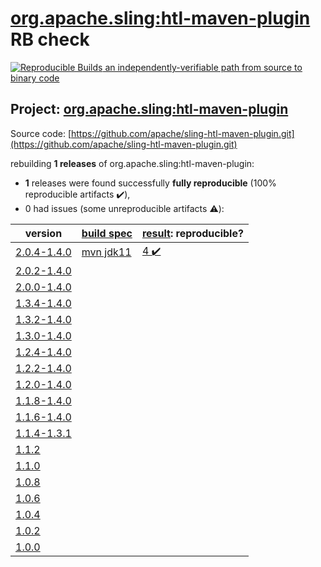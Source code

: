 [org.apache.sling:htl-maven-plugin](https://search.maven.org/artifact/org.apache.sling/htl-maven-plugin/) RB check
=======

[![Reproducible Builds](https://reproducible-builds.org/images/logos/rb.svg) an independently-verifiable path from source to binary code](https://reproducible-builds.org/)

## Project: [org.apache.sling:htl-maven-plugin](https://search.maven.org/artifact/org.apache.sling/htl-maven-plugin/)

Source code: [https://github.com/apache/sling-htl-maven-plugin.git](https://github.com/apache/sling-htl-maven-plugin.git)

rebuilding **1 releases** of org.apache.sling:htl-maven-plugin:
- **1** releases were found successfully **fully reproducible** (100% reproducible artifacts :heavy_check_mark:),
- 0 had issues (some unreproducible artifacts :warning:):

| version | [build spec](BUILDSPEC.md) | [result](https://reproducible-builds.org/docs/jvm/): reproducible? |
| -- | --------- | ------ |
| [2.0.4-1.4.0](https://search.maven.org/artifact/org.apache.sling/htl-maven-plugin/2.0.4-1.4.0/pom) | [mvn jdk11](htl-maven-plugin-2.0.4-1.4.0.buildspec) | [4 :heavy_check_mark: ](htl-maven-plugin-2.0.4-1.4.0.buildcompare) |
| [2.0.2-1.4.0](https://search.maven.org/artifact/org.apache.sling/htl-maven-plugin/2.0.2-1.4.0/pom) | | |
| [2.0.0-1.4.0](https://search.maven.org/artifact/org.apache.sling/htl-maven-plugin/2.0.0-1.4.0/pom) | | |
| [1.3.4-1.4.0](https://search.maven.org/artifact/org.apache.sling/htl-maven-plugin/1.3.4-1.4.0/pom) | | |
| [1.3.2-1.4.0](https://search.maven.org/artifact/org.apache.sling/htl-maven-plugin/1.3.2-1.4.0/pom) | | |
| [1.3.0-1.4.0](https://search.maven.org/artifact/org.apache.sling/htl-maven-plugin/1.3.0-1.4.0/pom) | | |
| [1.2.4-1.4.0](https://search.maven.org/artifact/org.apache.sling/htl-maven-plugin/1.2.4-1.4.0/pom) | | |
| [1.2.2-1.4.0](https://search.maven.org/artifact/org.apache.sling/htl-maven-plugin/1.2.2-1.4.0/pom) | | |
| [1.2.0-1.4.0](https://search.maven.org/artifact/org.apache.sling/htl-maven-plugin/1.2.0-1.4.0/pom) | | |
| [1.1.8-1.4.0](https://search.maven.org/artifact/org.apache.sling/htl-maven-plugin/1.1.8-1.4.0/pom) | | |
| [1.1.6-1.4.0](https://search.maven.org/artifact/org.apache.sling/htl-maven-plugin/1.1.6-1.4.0/pom) | | |
| [1.1.4-1.3.1](https://search.maven.org/artifact/org.apache.sling/htl-maven-plugin/1.1.4-1.3.1/pom) | | |
| [1.1.2](https://search.maven.org/artifact/org.apache.sling/htl-maven-plugin/1.1.2/pom) | | |
| [1.1.0](https://search.maven.org/artifact/org.apache.sling/htl-maven-plugin/1.1.0/pom) | | |
| [1.0.8](https://search.maven.org/artifact/org.apache.sling/htl-maven-plugin/1.0.8/pom) | | |
| [1.0.6](https://search.maven.org/artifact/org.apache.sling/htl-maven-plugin/1.0.6/pom) | | |
| [1.0.4](https://search.maven.org/artifact/org.apache.sling/htl-maven-plugin/1.0.4/pom) | | |
| [1.0.2](https://search.maven.org/artifact/org.apache.sling/htl-maven-plugin/1.0.2/pom) | | |
| [1.0.0](https://search.maven.org/artifact/org.apache.sling/htl-maven-plugin/1.0.0/pom) | | |
